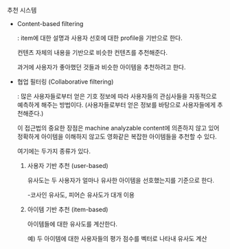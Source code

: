 추천 시스템

- Content-based filtering

  : item에 대한 설명과 사용자 선호에 대한 profile을 기반으로 한다.

  컨텐츠 자체의 내용을 기반으로 비슷한 컨텐츠를 추천해준다.

  과거에 사용자가 좋아했던 것들과 비슷한 아이템을 추천하려고 한다. 

- 협업 필터링 (Collaborative filtering)

  : 많은 사용자들로부터 얻은 기호 정보에 따라 사용자들의 관심사들을 자동적으로 예측하게 해주는 방법이다. (사용자들로부터 얻은 정보를 바탕으로 사용자들에게 추천해준다.)

  이 접근법의 중요한 장점은 machine analyzable content에 의존하지 않고 있어 정확하게 아이템을 이해하지 않고도 영화같은 복잡한 아이템들을 추천할 수 있다.

  여기에는 두가지 종류가 있다.

  1) 사용자 기반 추천 (user-based)

     유사도는 두 사용자가 얼마나 유사한 아이템을 선호했는지를 기준으로 한다. 

     -코사인 유사도, 피어슨 유사도가 대개 이용

  2) 아이템 기반 추천 (item-based)

     아이템들에 대한 유사도를 계산한다.

     예) 두 아이템에 대한 사용자들의 평가 점수를 벡터로 나타내 유사도 계산

